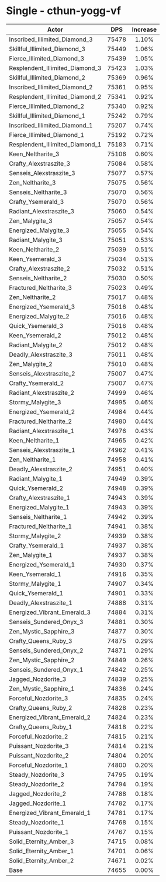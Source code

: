 # Single - cthun-yogg-vf
| Actor | DPS | Increase |
|---|:---:|:---:|
|Inscribed_Illimited_Diamond_3|75478|1.10%|
|Skillful_Illimited_Diamond_3|75449|1.06%|
|Fierce_Illimited_Diamond_3|75439|1.05%|
|Resplendent_Illimited_Diamond_3|75423|1.03%|
|Skillful_Illimited_Diamond_2|75369|0.96%|
|Inscribed_Illimited_Diamond_2|75361|0.95%|
|Resplendent_Illimited_Diamond_2|75341|0.92%|
|Fierce_Illimited_Diamond_2|75340|0.92%|
|Skillful_Illimited_Diamond_1|75242|0.79%|
|Inscribed_Illimited_Diamond_1|75207|0.74%|
|Fierce_Illimited_Diamond_1|75192|0.72%|
|Resplendent_Illimited_Diamond_1|75183|0.71%|
|Keen_Neltharite_3|75106|0.60%|
|Crafty_Alexstraszite_3|75084|0.58%|
|Senseis_Alexstraszite_3|75077|0.57%|
|Zen_Neltharite_3|75075|0.56%|
|Senseis_Neltharite_3|75070|0.56%|
|Crafty_Ysemerald_3|75070|0.56%|
|Radiant_Alexstraszite_3|75060|0.54%|
|Zen_Malygite_3|75057|0.54%|
|Energized_Malygite_3|75055|0.54%|
|Radiant_Malygite_3|75051|0.53%|
|Keen_Neltharite_2|75039|0.51%|
|Keen_Ysemerald_3|75034|0.51%|
|Crafty_Alexstraszite_2|75032|0.51%|
|Senseis_Neltharite_2|75030|0.50%|
|Fractured_Neltharite_3|75023|0.49%|
|Zen_Neltharite_2|75017|0.48%|
|Energized_Ysemerald_3|75016|0.48%|
|Energized_Malygite_2|75016|0.48%|
|Quick_Ysemerald_3|75016|0.48%|
|Keen_Ysemerald_2|75012|0.48%|
|Radiant_Malygite_2|75012|0.48%|
|Deadly_Alexstraszite_3|75011|0.48%|
|Zen_Malygite_2|75010|0.48%|
|Senseis_Alexstraszite_2|75007|0.47%|
|Crafty_Ysemerald_2|75007|0.47%|
|Radiant_Alexstraszite_2|74999|0.46%|
|Stormy_Malygite_3|74995|0.46%|
|Energized_Ysemerald_2|74984|0.44%|
|Fractured_Neltharite_2|74980|0.44%|
|Radiant_Alexstraszite_1|74976|0.43%|
|Keen_Neltharite_1|74965|0.42%|
|Senseis_Alexstraszite_1|74962|0.41%|
|Zen_Neltharite_1|74958|0.41%|
|Deadly_Alexstraszite_2|74951|0.40%|
|Radiant_Malygite_1|74949|0.39%|
|Quick_Ysemerald_2|74948|0.39%|
|Crafty_Alexstraszite_1|74943|0.39%|
|Energized_Malygite_1|74943|0.39%|
|Senseis_Neltharite_1|74942|0.39%|
|Fractured_Neltharite_1|74941|0.38%|
|Stormy_Malygite_2|74939|0.38%|
|Crafty_Ysemerald_1|74937|0.38%|
|Zen_Malygite_1|74937|0.38%|
|Energized_Ysemerald_1|74930|0.37%|
|Keen_Ysemerald_1|74916|0.35%|
|Stormy_Malygite_1|74907|0.34%|
|Quick_Ysemerald_1|74901|0.33%|
|Deadly_Alexstraszite_1|74888|0.31%|
|Energized_Vibrant_Emerald_3|74884|0.31%|
|Senseis_Sundered_Onyx_3|74881|0.30%|
|Zen_Mystic_Sapphire_3|74877|0.30%|
|Crafty_Queens_Ruby_3|74875|0.29%|
|Senseis_Sundered_Onyx_2|74871|0.29%|
|Zen_Mystic_Sapphire_2|74849|0.26%|
|Senseis_Sundered_Onyx_1|74842|0.25%|
|Jagged_Nozdorite_3|74839|0.25%|
|Zen_Mystic_Sapphire_1|74836|0.24%|
|Forceful_Nozdorite_3|74835|0.24%|
|Crafty_Queens_Ruby_2|74828|0.23%|
|Energized_Vibrant_Emerald_2|74824|0.23%|
|Crafty_Queens_Ruby_1|74818|0.22%|
|Forceful_Nozdorite_2|74815|0.21%|
|Puissant_Nozdorite_3|74814|0.21%|
|Puissant_Nozdorite_2|74804|0.20%|
|Forceful_Nozdorite_1|74800|0.20%|
|Steady_Nozdorite_3|74795|0.19%|
|Steady_Nozdorite_2|74794|0.19%|
|Jagged_Nozdorite_2|74788|0.18%|
|Jagged_Nozdorite_1|74782|0.17%|
|Energized_Vibrant_Emerald_1|74781|0.17%|
|Steady_Nozdorite_1|74768|0.15%|
|Puissant_Nozdorite_1|74767|0.15%|
|Solid_Eternity_Amber_3|74715|0.08%|
|Solid_Eternity_Amber_1|74701|0.06%|
|Solid_Eternity_Amber_2|74671|0.02%|
|Base|74655|0.00%|
